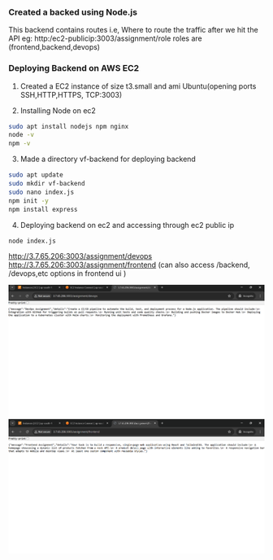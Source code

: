 ### Created a backed using Node.js

This backend contains routes i.e, Where to route the traffic after we hit the API
eg: http:/ec2-publicip:3003/assignment/role
roles are (frontend,backend,devops)

### Deploying Backend on AWS EC2
1. Created a EC2 instance of size t3.small and ami Ubuntu(opening ports SSH,HTTP,HTTPS, TCP:3003)

2. Installing Node on ec2
```bash
sudo apt install nodejs npm nginx
node -v
npm -v
```

3. Made a directory vf-backend for deploying backend 

```bash
sudo apt update
sudo mkdir vf-backend
sudo nano index.js
npm init -y
npm install express
```

4. Deploying backend on ec2 and accessing through ec2 public ip
```bash
node index.js
```
http://3.7.65.206:3003/assignment/devops
http://3.7.65.206:3003/assignment/frontend
(can also access /backend, /devops,etc options in frontend ui )

![](https://github.com/Shradha3001/vf-backend/blob/42e90429212f399f55a13108140f96df7410be8b/Screenshot%202025-01-11%20002601.png)
![](https://github.com/Shradha3001/vf-backend/blob/42e90429212f399f55a13108140f96df7410be8b/Screenshot%202025-01-11%20002628.png)
